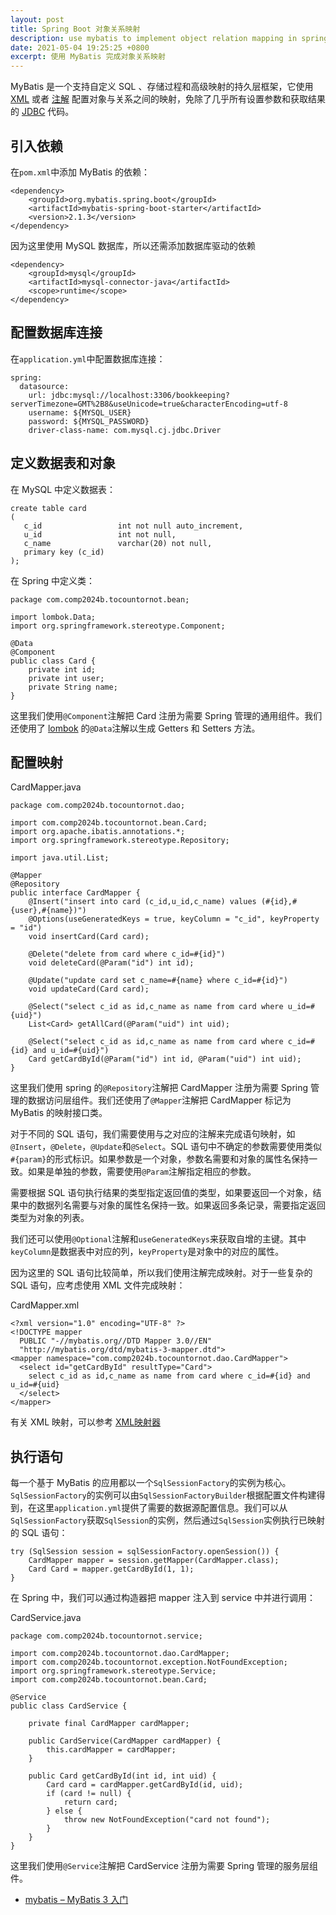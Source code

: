 ```yaml
---
layout: post
title: Spring Boot 对象关系映射
description: use mybatis to implement object relation mapping in spring boot
date: 2021-05-04 19:25:25 +0800
excerpt: 使用 MyBatis 完成对象关系映射
---
```


MyBatis 是一个支持自定义 SQL 、存储过程和高级映射的持久层框架，它使用 [XML](https://developer.mozilla.org/zh-CN/docs/Web/XML/XML_introduction) 或者 [注解](https://www.runoob.com/w3cnote/java-annotation.html) 配置对象与关系之间的映射，免除了几乎所有设置参数和获取结果的 [JDBC](https://www.oracle.com/cn/database/technologies/appdev/jdbc.html) 代码。

## 引入依赖

在`pom.xml`中添加 MyBatis 的依赖：

```
<dependency>
    <groupId>org.mybatis.spring.boot</groupId>
    <artifactId>mybatis-spring-boot-starter</artifactId>
    <version>2.1.3</version>
</dependency>
```

因为这里使用 MySQL 数据库，所以还需添加数据库驱动的依赖

```
<dependency>
    <groupId>mysql</groupId>
    <artifactId>mysql-connector-java</artifactId>
    <scope>runtime</scope>
</dependency>
```

## 配置数据库连接

在`application.yml`中配置数据库连接：

```
spring:
  datasource:
    url: jdbc:mysql://localhost:3306/bookkeeping?serverTimezone=GMT%2B8&useUnicode=true&characterEncoding=utf-8
    username: ${MYSQL_USER}
    password: ${MYSQL_PASSWORD}
    driver-class-name: com.mysql.cj.jdbc.Driver
```

## 定义数据表和对象

在 MySQL 中定义数据表：

```
create table card
(
   c_id                 int not null auto_increment,
   u_id                 int not null,
   c_name               varchar(20) not null,
   primary key (c_id)
);
```

在 Spring 中定义类：

```
package com.comp2024b.tocountornot.bean;

import lombok.Data;
import org.springframework.stereotype.Component;

@Data
@Component
public class Card {
    private int id;
    private int user;
    private String name;
}
```

这里我们使用`@Component`注解把 Card 注册为需要 Spring 管理的通用组件。我们还使用了 [lombok](https://projectlombok.org/) 的`@Data`注解以生成 Getters 和 Setters 方法。

## 配置映射

CardMapper.java

```
package com.comp2024b.tocountornot.dao;

import com.comp2024b.tocountornot.bean.Card;
import org.apache.ibatis.annotations.*;
import org.springframework.stereotype.Repository;

import java.util.List;

@Mapper
@Repository
public interface CardMapper {
    @Insert("insert into card (c_id,u_id,c_name) values (#{id},#{user},#{name})")
    @Options(useGeneratedKeys = true, keyColumn = "c_id", keyProperty = "id")
    void insertCard(Card card);

    @Delete("delete from card where c_id=#{id}")
    void deleteCard(@Param("id") int id);

    @Update("update card set c_name=#{name} where c_id=#{id}")
    void updateCard(Card card);

    @Select("select c_id as id,c_name as name from card where u_id=#{uid}")
    List<Card> getAllCard(@Param("uid") int uid);

    @Select("select c_id as id,c_name as name from card where c_id=#{id} and u_id=#{uid}")
    Card getCardById(@Param("id") int id, @Param("uid") int uid);
}
```

这里我们使用 spring 的`@Repository`注解把 CardMapper 注册为需要 Spring 管理的数据访问层组件。我们还使用了`@Mapper`注解把 CardMapper 标记为 MyBatis 的映射接口类。

对于不同的 SQL 语句，我们需要使用与之对应的注解来完成语句映射，如`@Insert`，`@Delete`，`@Update`和`@Select`。SQL 语句中不确定的参数需要使用类似`#{param}`的形式标识。如果参数是一个对象，参数名需要和对象的属性名保持一致。如果是单独的参数，需要使用`@Param`注解指定相应的参数。

需要根据 SQL 语句执行结果的类型指定返回值的类型，如果要返回一个对象，结果中的数据列名需要与对象的属性名保持一致。如果返回多条记录，需要指定返回类型为对象的列表。

我们还可以使用`@Optional`注解和`useGeneratedKeys`来获取自增的主键。其中`keyColumn`是数据表中对应的列，`keyProperty`是对象中的对应的属性。

因为这里的 SQL 语句比较简单，所以我们使用注解完成映射。对于一些复杂的 SQL 语句，应考虑使用 XML 文件完成映射：

CardMapper.xml

```
<?xml version="1.0" encoding="UTF-8" ?>
<!DOCTYPE mapper
  PUBLIC "-//mybatis.org//DTD Mapper 3.0//EN"
  "http://mybatis.org/dtd/mybatis-3-mapper.dtd">
<mapper namespace="com.comp2024b.tocountornot.dao.CardMapper">
  <select id="getCardById" resultType="Card">
    select c_id as id,c_name as name from card where c_id=#{id} and u_id=#{uid}
  </select>
</mapper>
```

有关 XML 映射，可以参考 [XML映射器](https://mybatis.org/mybatis-3/zh/sqlmap-xml.html)

## 执行语句

每一个基于 MyBatis 的应用都以一个`SqlSessionFactory`的实例为核心。`SqlSessionFactory`的实例可以由`SqlSessionFactoryBuilder`根据配置文件构建得到，在这里`application.yml`提供了需要的数据源配置信息。我们可以从`SqlSessionFactory`获取`SqlSession`的实例，然后通过`SqlSession`实例执行已映射的 SQL 语句：

```
try (SqlSession session = sqlSessionFactory.openSession()) {
    CardMapper mapper = session.getMapper(CardMapper.class);
    Card Card = mapper.getCardById(1, 1);
}
```

在 Spring 中，我们可以通过构造器把 mapper 注入到 service 中并进行调用：

CardService.java

```
package com.comp2024b.tocountornot.service;

import com.comp2024b.tocountornot.dao.CardMapper;
import com.comp2024b.tocountornot.exception.NotFoundException;
import org.springframework.stereotype.Service;
import com.comp2024b.tocountornot.bean.Card;

@Service
public class CardService {

    private final CardMapper cardMapper;

    public CardService(CardMapper cardMapper) {
        this.cardMapper = cardMapper;
    }

    public Card getCardById(int id, int uid) {
        Card card = cardMapper.getCardById(id, uid);
        if (card != null) {
            return card;
        } else {
            throw new NotFoundException("card not found");
        }
    }
}
```

这里我们使用`@Service`注解把 CardService 注册为需要 Spring 管理的服务层组件。

- [mybatis – MyBatis 3 入门](https://mybatis.org/mybatis-3/zh/getting-started.html)